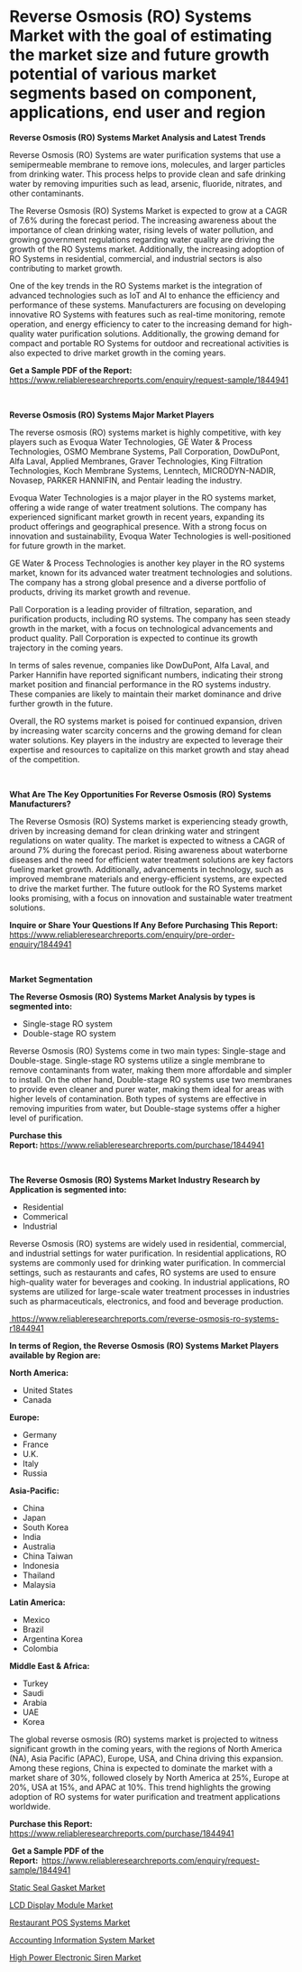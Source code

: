 <p><h1>Reverse Osmosis (RO) Systems Market with the goal of estimating the market size and future growth potential of various market segments based on component, applications, end user and region</h1></p><p><strong>Reverse Osmosis (RO) Systems Market Analysis and Latest Trends</strong></p>
<p><p>Reverse Osmosis (RO) Systems are water purification systems that use a semipermeable membrane to remove ions, molecules, and larger particles from drinking water. This process helps to provide clean and safe drinking water by removing impurities such as lead, arsenic, fluoride, nitrates, and other contaminants.</p><p>The Reverse Osmosis (RO) Systems Market is expected to grow at a CAGR of 7.6% during the forecast period. The increasing awareness about the importance of clean drinking water, rising levels of water pollution, and growing government regulations regarding water quality are driving the growth of the RO Systems market. Additionally, the increasing adoption of RO Systems in residential, commercial, and industrial sectors is also contributing to market growth.</p><p>One of the key trends in the RO Systems market is the integration of advanced technologies such as IoT and AI to enhance the efficiency and performance of these systems. Manufacturers are focusing on developing innovative RO Systems with features such as real-time monitoring, remote operation, and energy efficiency to cater to the increasing demand for high-quality water purification solutions. Additionally, the growing demand for compact and portable RO Systems for outdoor and recreational activities is also expected to drive market growth in the coming years.</p></p>
<p><strong>Get a Sample PDF of the Report:&nbsp;</strong> <a href="https://www.reliableresearchreports.com/enquiry/request-sample/1844941">https://www.reliableresearchreports.com/enquiry/request-sample/1844941</a></p>
<p>&nbsp;</p>
<p><strong>Reverse Osmosis (RO) Systems Major Market Players</strong></p>
<p><p>The reverse osmosis (RO) systems market is highly competitive, with key players such as Evoqua Water Technologies, GE Water & Process Technologies, OSMO Membrane Systems, Pall Corporation, DowDuPont, Alfa Laval, Applied Membranes, Graver Technologies, King Filtration Technologies, Koch Membrane Systems, Lenntech, MICRODYN-NADIR, Novasep, PARKER HANNIFIN, and Pentair leading the industry.</p><p>Evoqua Water Technologies is a major player in the RO systems market, offering a wide range of water treatment solutions. The company has experienced significant market growth in recent years, expanding its product offerings and geographical presence. With a strong focus on innovation and sustainability, Evoqua Water Technologies is well-positioned for future growth in the market.</p><p>GE Water & Process Technologies is another key player in the RO systems market, known for its advanced water treatment technologies and solutions. The company has a strong global presence and a diverse portfolio of products, driving its market growth and revenue.</p><p>Pall Corporation is a leading provider of filtration, separation, and purification products, including RO systems. The company has seen steady growth in the market, with a focus on technological advancements and product quality. Pall Corporation is expected to continue its growth trajectory in the coming years.</p><p>In terms of sales revenue, companies like DowDuPont, Alfa Laval, and Parker Hannifin have reported significant numbers, indicating their strong market position and financial performance in the RO systems industry. These companies are likely to maintain their market dominance and drive further growth in the future.</p><p>Overall, the RO systems market is poised for continued expansion, driven by increasing water scarcity concerns and the growing demand for clean water solutions. Key players in the industry are expected to leverage their expertise and resources to capitalize on this market growth and stay ahead of the competition.</p></p>
<p>&nbsp;</p>
<p><strong>What Are The Key Opportunities For Reverse Osmosis (RO) Systems Manufacturers?</strong></p>
<p><p>The Reverse Osmosis (RO) Systems market is experiencing steady growth, driven by increasing demand for clean drinking water and stringent regulations on water quality. The market is expected to witness a CAGR of around 7% during the forecast period. Rising awareness about waterborne diseases and the need for efficient water treatment solutions are key factors fueling market growth. Additionally, advancements in technology, such as improved membrane materials and energy-efficient systems, are expected to drive the market further. The future outlook for the RO Systems market looks promising, with a focus on innovation and sustainable water treatment solutions.</p></p>
<p><strong>Inquire or Share Your Questions If Any Before Purchasing This Report:</strong> <a href="https://www.reliableresearchreports.com/enquiry/pre-order-enquiry/1844941">https://www.reliableresearchreports.com/enquiry/pre-order-enquiry/1844941</a></p>
<p>&nbsp;</p>
<p><strong>Market Segmentation</strong></p>
<p><strong>The Reverse Osmosis (RO) Systems Market Analysis by types is segmented into:</strong></p>
<p><ul><li>Single-stage RO system</li><li>Double-stage RO system</li></ul></p>
<p><p>Reverse Osmosis (RO) Systems come in two main types: Single-stage and Double-stage. Single-stage RO systems utilize a single membrane to remove contaminants from water, making them more affordable and simpler to install. On the other hand, Double-stage RO systems use two membranes to provide even cleaner and purer water, making them ideal for areas with higher levels of contamination. Both types of systems are effective in removing impurities from water, but Double-stage systems offer a higher level of purification.</p></p>
<p><strong>Purchase this Report:&nbsp;</strong><a href="https://www.reliableresearchreports.com/purchase/1844941">https://www.reliableresearchreports.com/purchase/1844941</a></p>
<p>&nbsp;</p>
<p><strong>The Reverse Osmosis (RO) Systems Market Industry Research by Application is segmented into:</strong></p>
<p><ul><li>Residential</li><li>Commerical</li><li>Industrial</li></ul></p>
<p><p>Reverse Osmosis (RO) systems are widely used in residential, commercial, and industrial settings for water purification. In residential applications, RO systems are commonly used for drinking water purification. In commercial settings, such as restaurants and cafes, RO systems are used to ensure high-quality water for beverages and cooking. In industrial applications, RO systems are utilized for large-scale water treatment processes in industries such as pharmaceuticals, electronics, and food and beverage production.</p></p>
<p><a href="https://www.reliableresearchreports.com/reverse-osmosis-ro-systems-r1844941">&nbsp;https://www.reliableresearchreports.com/reverse-osmosis-ro-systems-r1844941</a></p>
<p><strong>In terms of Region, the Reverse Osmosis (RO) Systems Market Players available by Region are:</strong></p>
<p>
    <p> <strong> North America: </strong>
        <ul>
            <li>United States</li>
            <li>Canada</li>
        </ul>
        </p> 
    <p> <strong> Europe: </strong>
        <ul>
            <li>Germany</li>
            <li>France</li>
            <li>U.K.</li>
            <li>Italy</li>
            <li>Russia</li>
        </ul>
        </p> 
    <p> <strong> Asia-Pacific: </strong>
        <ul>
            <li>China</li>
            <li>Japan</li>
            <li>South Korea</li>
            <li>India</li>
            <li>Australia</li>
            <li>China Taiwan</li>
            <li>Indonesia</li>
            <li>Thailand</li>
            <li>Malaysia</li>
        </ul>
        </p> 
    <p> <strong> Latin America: </strong>
        <ul>
            <li>Mexico</li>
            <li>Brazil</li>
            <li>Argentina Korea</li>
            <li>Colombia</li>
        </ul>
        </p> 
    <p> <strong> Middle East & Africa: </strong>
        <ul>
            <li>Turkey</li>
            <li>Saudi</li>
            <li>Arabia</li>
            <li>UAE</li>
            <li>Korea</li>
        </ul>
    </p>
    </p>
<p><p>The global reverse osmosis (RO) systems market is projected to witness significant growth in the coming years, with the regions of North America (NA), Asia Pacific (APAC), Europe, USA, and China driving this expansion. Among these regions, China is expected to dominate the market with a market share of 30%, followed closely by North America at 25%, Europe at 20%, USA at 15%, and APAC at 10%. This trend highlights the growing adoption of RO systems for water purification and treatment applications worldwide.</p></p>
<p><strong>Purchase this Report: </strong><a href="https://www.reliableresearchreports.com/purchase/1844941">https://www.reliableresearchreports.com/purchase/1844941</a></p>
<p>&nbsp;<strong>Get a Sample PDF of the Report:&nbsp;&nbsp;</strong><a href="https://www.reliableresearchreports.com/enquiry/request-sample/1844941">https://www.reliableresearchreports.com/enquiry/request-sample/1844941</a></p>
<p><strong></strong></p>
<p><p><a href="https://github.com/widyafarer/Market-Research-Report-List-1/blob/main/static-seal-gasket-market.md">Static Seal Gasket Market</a></p><p><a href="https://medium.com/@akshatreportprime/lcd-display-module-market-size-is-growing-at-cagr-of-5-3-e94493b5fd5e">LCD Display Module Market</a></p><p><a href="https://www.linkedin.com/pulse/restaurant-pos-systems-market-share-amp-analysis-growth-trends-b0xye">Restaurant POS Systems Market</a></p><p><a href="https://www.linkedin.com/pulse/insights-accounting-information-system-market-size-which-expanding-kjnpe">Accounting Information System Market</a></p><p><a href="https://github.com/nyahMertz1928/Market-Research-Report-List-1/blob/main/high-power-electronic-siren-market.md">High Power Electronic Siren Market</a></p></p>